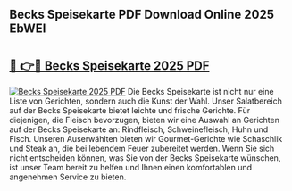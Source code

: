 ## Becks Speisekarte PDF Download Online 2025 EbWEI

# <h2><a href="http://gc9m4mw.nevu.top/?p=Becks+Speisekarte">🔗 👉🔴 Becks Speisekarte 2025 PDF</a></h2>

[![Becks Speisekarte 2025 PDF](https://i.imgur.com/dBaPXMq.png)](http://gc9m4mw.nevu.top/?p=Becks+Speisekarte)
Die Becks Speisekarte ist nicht nur eine Liste von Gerichten, sondern auch die Kunst der Wahl. Unser Salatbereich auf der Becks Speisekarte bietet leichte und frische Gerichte. Für diejenigen, die Fleisch bevorzugen, bieten wir eine Auswahl an Gerichten auf der Becks Speisekarte an: Rindfleisch, Schweinefleisch, Huhn und Fisch. Unseren Auserwählten bieten wir Gourmet-Gerichte wie Schaschlik und Steak an, die bei lebendem Feuer zubereitet werden. Wenn Sie sich nicht entscheiden können, was Sie von der Becks Speisekarte wünschen, ist unser Team bereit zu helfen und Ihnen einen komfortablen und angenehmen Service zu bieten.
